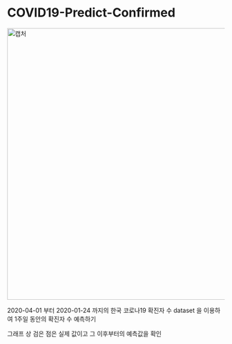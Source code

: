 # COVID19-Predict-Confirmed

<img width="629" alt="캡처" src="https://user-images.githubusercontent.com/78059103/106090979-c4bdc500-616e-11eb-85de-d5f79334c663.PNG">

2020-04-01 부터 2020-01-24 까지의 한국 코로나19 확진자 수 dataset 을 이용하여 1주일 동안의 확진자 수 예측하기

그래프 상 검은 점은 실제 값이고 그 이후부터의 예측값을 확인


